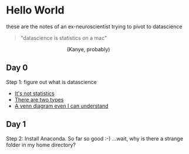 # Hello World

these are the notes of an ex-neuroscientist trying to pivot to datascience

> "datascience is statistics on a mac"

 &nbsp;&nbsp;&nbsp;&nbsp;&nbsp;&nbsp;&nbsp;&nbsp;&nbsp;&nbsp;&nbsp;&nbsp;&nbsp;&nbsp;&nbsp;&nbsp;&nbsp;&nbsp;&nbsp;&nbsp;&nbsp;&nbsp;&nbsp;&nbsp;&nbsp;&nbsp;&nbsp;&nbsp;&nbsp;&nbsp;&nbsp;&nbsp;&nbsp;&nbsp;&nbsp;&nbsp;&nbsp;&nbsp;&nbsp;&nbsp;&nbsp;&nbsp;(Kanye, probably)

## Day 0
Step 1: figure out what is datascience

- [It's not statistics](http://bulletin.imstat.org/2014/09/data-science-how-is-it-different-to-statistics)
- [There are two types](https://www.quora.com/What-is-data-science/answer/Michael-Hochster)
- [A venn diagram even I can understand](http://drewconway.com/zia/2013/3/26/the-data-science-venn-diagram)

## Day 1
Step 2: Install Anaconda. So far so good :-) ...wait, why is there a strange folder in my home directory?
